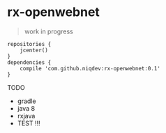 # rx-openwebnet

> work in progress

```
repositories {
    jcenter()
}
dependencies {
    compile 'com.github.niqdev:rx-openwebnet:0.1'
}
```

TODO
* gradle
* java 8
* rxjava
* TEST !!!